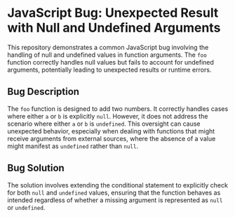 # JavaScript Bug: Unexpected Result with Null and Undefined Arguments

This repository demonstrates a common JavaScript bug involving the handling of null and undefined values in function arguments.  The `foo` function correctly handles null values but fails to account for undefined arguments, potentially leading to unexpected results or runtime errors.

## Bug Description

The `foo` function is designed to add two numbers. It correctly handles cases where either `a` or `b` is explicitly `null`. However, it does not address the scenario where either `a` or `b` is `undefined`. This oversight can cause unexpected behavior, especially when dealing with functions that might receive arguments from external sources, where the absence of a value might manifest as `undefined` rather than `null`.

## Bug Solution

The solution involves extending the conditional statement to explicitly check for both `null` and `undefined` values, ensuring that the function behaves as intended regardless of whether a missing argument is represented as `null` or `undefined`.